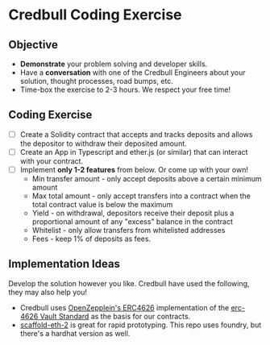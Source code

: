 # Credbull Coding Exercise

## Objective 
- **Demonstrate** your problem solving and developer skills.     
- Have a **conversation** with one of the Credbull Engineers about your solution, thought processes, road bumps, etc.
- Time-box the exercise to 2-3 hours.  We respect your free time!  

## Coding Exercise
- [ ] Create a Solidity contract that accepts and tracks deposits and allows the depositor to withdraw their deposited amount.  
- [ ] Create an App in Typescript and ether.js (or similar) that can interact with your contract.
- [ ] Implement **only 1-2 features** from below.  Or come up with your own! 
    - Min transfer amount - only accept deposits above a certain minimum amount
    - Max total amount - only accept transfers into a contract when the total contract value is below the maximum
    - Yield - on withdrawal, depositors receive their deposit plus a proportional amount of any "excess" balance in the contract  
    - Whitelist - only allow transfers from whitelisted addresses
    - Fees - keep 1% of deposits as fees.


## Implementation Ideas
Develop the solution however you like.  Credbull have used the following, they may also help you!
* Credbull uses [OpenZepplein's ERC4626](https://github.com/OpenZeppelin/openzeppelin-contracts/blob/master/contracts/token/ERC20/extensions/ERC4626.sol) implementation of the [erc-4626 Vault Standard](https://ethereum.org/en/developers/docs/standards/tokens/erc-4626/) as the basis for our contracts.  
* [scaffold-eth-2](https://github.com/scaffold-eth/scaffold-eth-2) is great for rapid prototyping.  This repo uses foundry, but there's a hardhat version as well.

